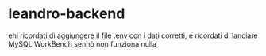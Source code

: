 # leandro-backend

ehi ricordati di aggiungere il file .env con i dati corretti, e ricordati di lanciare MySQL WorkBench sennò non funziona nulla
